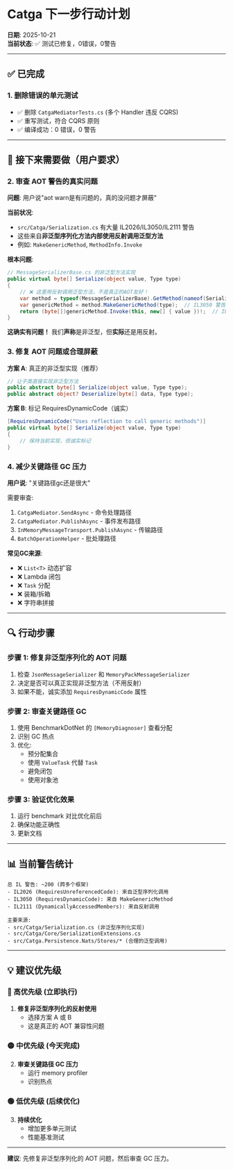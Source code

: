 # Catga 下一步行动计划

**日期**: 2025-10-21  
**当前状态**: ✅ 测试已修复，0错误，0警告

---

## ✅ 已完成

### 1. 删除错误的单元测试
- ✅ 删除 `CatgaMediatorTests.cs` (多个 Handler 违反 CQRS)
- ✅ 重写测试，符合 CQRS 原则
- ✅ 编译成功：0 错误，0 警告

---

## 🎯 接下来需要做（用户要求）

### 2. 审查 AOT 警告的真实问题
**问题**: 用户说"aot warn是有问题的，真的没问题才屏蔽"

**当前状况**:
- `src/Catga/Serialization.cs` 有大量 IL2026/IL3050/IL2111 警告
- 这些来自**非泛型序列化方法内部使用反射调用泛型方法**
- 例如: `MakeGenericMethod`, `MethodInfo.Invoke`

**根本问题**:
```csharp
// MessageSerializerBase.cs 的非泛型方法实现
public virtual byte[] Serialize(object value, Type type)
{
    // ❌ 这里用反射调用泛型方法，不是真正的AOT友好！
    var method = typeof(MessageSerializerBase).GetMethod(nameof(Serialize), 1, new[] { type })!;
    var genericMethod = method.MakeGenericMethod(type);  // IL3050 警告
    return (byte[])genericMethod.Invoke(this, new[] { value })!;  // IL2111 警告
}
```

**这确实有问题！** 我们**声称**是非泛型，但**实际**还是用反射。

### 3. 修复 AOT 问题或合理屏蔽
**方案 A**: 真正的非泛型实现（推荐）
```csharp
// 让子类直接实现非泛型方法
public abstract byte[] Serialize(object value, Type type);
public abstract object? Deserialize(byte[] data, Type type);
```

**方案 B**: 标记 RequiresDynamicCode（诚实）
```csharp
[RequiresDynamicCode("Uses reflection to call generic methods")]
public virtual byte[] Serialize(object value, Type type)
{
    // 保持当前实现，但诚实标记
}
```

### 4. 减少关键路径 GC 压力
**用户说**: "关键路径gc还是很大"

需要审查:
1. `CatgaMediator.SendAsync` - 命令处理路径
2. `CatgaMediator.PublishAsync` - 事件发布路径  
3. `InMemoryMessageTransport.PublishAsync` - 传输路径
4. `BatchOperationHelper` - 批处理路径

**常见GC来源**:
- ❌ `List<T>` 动态扩容
- ❌ Lambda 闭包
- ❌ `Task` 分配
- ❌ 装箱/拆箱
- ❌ 字符串拼接

---

## 🔍 行动步骤

### 步骤 1: 修复非泛型序列化的 AOT 问题
1. 检查 `JsonMessageSerializer` 和 `MemoryPackMessageSerializer`
2. 决定是否可以真正实现非泛型方法（不用反射）
3. 如果不能，诚实添加 `RequiresDynamicCode` 属性

### 步骤 2: 审查关键路径 GC
1. 使用 BenchmarkDotNet 的 `[MemoryDiagnoser]` 查看分配
2. 识别 GC 热点
3. 优化:
   - 预分配集合
   - 使用 `ValueTask` 代替 `Task`
   - 避免闭包
   - 使用对象池

### 步骤 3: 验证优化效果
1. 运行 benchmark 对比优化前后
2. 确保功能正确性
3. 更新文档

---

## 📊 当前警告统计

```
总 IL 警告: ~200 (跨多个框架)
- IL2026 (RequiresUnreferencedCode): 来自泛型序列化调用
- IL3050 (RequiresDynamicCode): 来自 MakeGenericMethod
- IL2111 (DynamicallyAccessedMembers): 来自反射调用

主要来源:
- src/Catga/Serialization.cs (非泛型序列化实现)
- src/Catga/Core/SerializationExtensions.cs
- src/Catga.Persistence.Nats/Stores/* (合理的泛型调用)
```

---

## 💡 建议优先级

### 🔴 高优先级 (立即执行)
1. **修复非泛型序列化的反射使用**
   - 选择方案 A 或 B
   - 这是真正的 AOT 兼容性问题

### 🟡 中优先级 (今天完成)
2. **审查关键路径 GC 压力**
   - 运行 memory profiler
   - 识别热点

### 🟢 低优先级 (后续优化)
3. **持续优化**
   - 增加更多单元测试
   - 性能基准测试

---

**建议**: 先修复非泛型序列化的 AOT 问题，然后审查 GC 压力。

